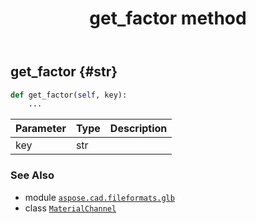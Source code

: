 ﻿---
title: get_factor method
second_title: Aspose.CAD for Python via .NET API References
description: 
type: docs
weight: 30
url: /python-net/aspose.cad.fileformats.glb/materialchannel/get_factor/
is_root: false
---

## get_factor {#str}





```python
def get_factor(self, key):
    ...
```


| Parameter | Type | Description |
| :- | :- | :- |
| key | str |  |



### See Also
* module [`aspose.cad.fileformats.glb`](../../)
* class [`MaterialChannel`](/cad/python-net/aspose.cad.fileformats.glb/materialchannel)
